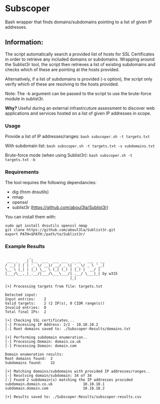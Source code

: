 # Subscoper
Bash wrapper that finds domains/subdomains pointing to a list of given IP addresses.

Information:
---------------
The script automatically search a provided list of hosts for SSL Certificates in order to retrieve any included domains or subdomains.
Wrapping around the Sublist3r tool, the script then retrieves a list of existing subdomains and checks which of these are pointing at the hosts provided.   
  
Alternatively, if a list of subdomains is provided (-s option), the script only verify which of these are resolving to the hosts provided.  
  
Note: The -b argument can be passed to the script to use the brute-force module in sublist3r.

**Why?** Useful during an external infrastrcuture assessment to discover web applications and services hosted on a list of given IP addresses in scope.  

### Usage
Provide a list of IP addresses/ranges:
`bash subscoper.sh -t targets.txt`

With subdomain list:
`bash subscoper.sh -t targets.txt -s subdomains.txt`

Brute-force mode (when using Sublist3r):
`bash subscoper.sh -t targets.txt -b`

### Requirements
The tool requires the following dependancies:
- dig (from dnsutils)
- nmap
- openssl
- sublist3r (https://github.com/aboul3la/Sublist3r)

You can install them with:
```
sudo apt install dnsutils openssl nmap
git clone https://github.com/aboul3la/Sublist3r.git
export PATH=$PATH:/path/to/Sublist3r/
```

### Example Results
```
           _                                   
 ___ _   _| |__  ___  ___ ___  _ __   ___ _ __ 
/ __| | | | '_ \/ __|/ __/ _ \| '_ \/ _ \ '__|
\__ \ |_| | |_) \__ \ (_| (_) | |_) |  __/ |   
|___/\__,_|_.__/|___/\___\___/| .__/ \___|_| by w315 
                              |_|       

[+] Processing targets from file: targets.txt

Detected input:
Input entries:    2
Valid targets:    2 (2 IP(s), 0 CIDR range(s))
Invalid entries:  0
Total final IPs:  2

[+] Checking SSL certificates...
[-] Processing IP Address: 2/2 - 10.10.10.2
[-] Root domains saved to: ./Subscoper-Results/domains.txt

[+] Performing subdomain enumeration..
[-] Processing Domain: domain.co.uk
[-] Processing Domain: domain.com

Domain enumeration results:
Root domains found:  2
Subdomains found:    32

[+] Matching domains/subdomains with provided IP addresses/ranges..
[-] Resolving domain/subdomain: 34 of 34
[-] Found 2 subdomain(s) matching the IP addresses provided
subdomain.domain.co.uk              10.10.10.1
subdomain.domain.com                10.10.10.2

[+] Results saved to: ./Subscoper-Results/subscoper-results.csv
```
